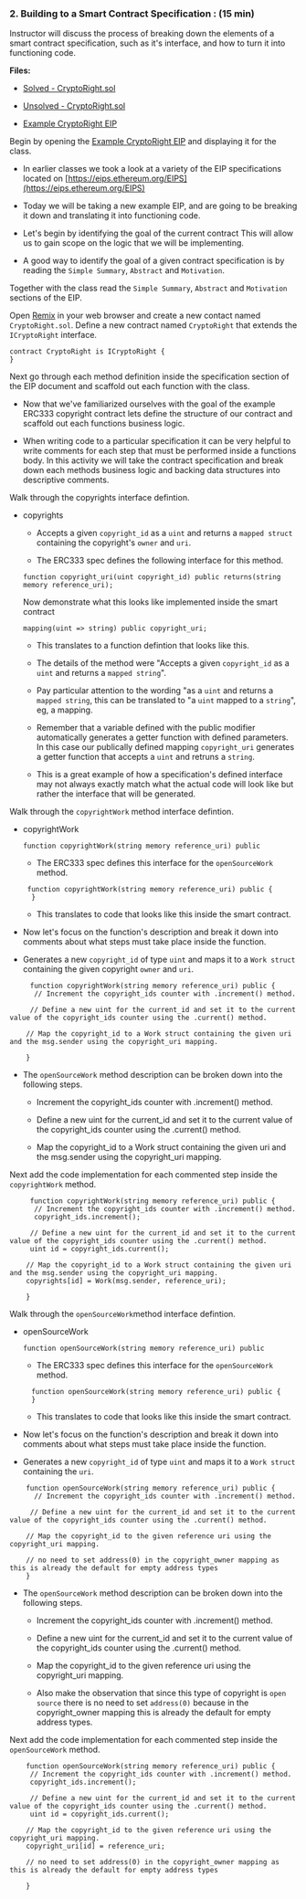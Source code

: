 ### 2. Building to a Smart Contract Specification : (15 min)

Instructor will discuss the process of breaking down the elements of a smart contract specification, such as it's interface, and how to turn it into functioning code.

**Files:**

* [Solved - CryptoRight.sol](Activities/LP-02-Ins_Building_to_a_Smart_Contract_Specification/Solved/CryptoRight.sol)

* [Unsolved - CryptoRight.sol](Activities/LP-02-Ins_Building_to_a_Smart_Contract_Specification/Unsolved/CryptoRightSpec.sol)

* [Example CryptoRight EIP](Activities/LP-02-Ins_Building_to_a_Smart_Contract_Specification/Resources/ExampleEIP.md)

Begin by opening the [Example CryptoRight EIP](Activities/LP-02-Ins_Building_to_a_Smart_Contract_Specification/Resources/ExampleEIP.md) and displaying it for the class.

* In earlier classes we took a look at a variety of the EIP specifications located on [https://eips.ethereum.org/EIPS](https://eips.ethereum.org/EIPS)

* Today we will be taking a new example EIP, and are going to be breaking it down and translating it into functioning code.

* Let's begin by identifying the goal of the current contract This will allow us to gain scope on the logic that we will be implementing.

* A good way to identify the goal of a given contract specification is by reading the `Simple Summary`, `Abstract` and `Motivation`.

Together with the class read the `Simple Summary`, `Abstract` and `Motivation` sections of the EIP.

Open [Remix](https:://remix.ethereum.org/) in your web browser and create a new contact named `CryptoRight.sol`. Define  a new contract named `CryptoRight` that extends the `ICryptoRight` interface.

```Solidity
contract CryptoRight is ICryptoRight {
}
```

Next go through each method definition inside the specification section of the EIP document and scaffold out each function with the class.

* Now that we've familiarized ourselves with the goal of the example ERC333 copyright contract lets define the structure of our contract and scaffold out each functions business logic.

* When writing code to a particular specification it can be very helpful to write comments for each step that must be performed inside a functions body. In this activity we will take the contract specification and break down each methods business logic and backing data structures into descriptive comments.

Walk through the copyrights interface defintion.

* copyrights

  * Accepts a given `copyright_id` as a `uint` and returns a `mapped struct` containing the copyright's `owner` and `uri`.

  * The ERC333 spec defines the following interface for this method.

  ```Solidity
  function copyright_uri(uint copyright_id) public returns(string memory reference_uri);
  ```

  Now demonstrate what this looks like implemented inside the smart contract

  ```Solidity
  mapping(uint => string) public copyright_uri;
  ```

  * This translates to a function defintion that looks like this.

  * The details of the method were "Accepts a given `copyright_id` as a `uint` and returns a `mapped string`".

  * Pay particular attention to the wording  "as a `uint` and returns a `mapped string`, this can be translated to "a `uint` mapped to a `string`", eg, a mapping.

  * Remember that a variable defined with the public modifier automatically generates a getter function with defined parameters. In this case our publically defined mapping `copyright_uri` generates a getter function that accepts a `uint` and retruns a `string`.

  * This is a great example of how a specification's defined interface may not always exactly match what the actual code will look like but rather the interface that will be generated.

Walk through the `copyrightWork` method interface defintion.

* copyrightWork

  ```Solidity
  function copyrightWork(string memory reference_uri) public
  ```

  * The ERC333 spec defines this interface for the `openSourceWork` method.

  ```Solidity
   function copyrightWork(string memory reference_uri) public {
    }
  ```

  * This translates to code that looks like this inside the smart contract.

* Now let's focus on the function's description and break it down into comments about what steps must take place inside the function.

* Generates a new `copyright_id` of type `uint` and maps it to a `Work struct` containing the given copyright `owner` and `uri`.

```Solidity
     function copyrightWork(string memory reference_uri) public {
      // Increment the copyright_ids counter with .increment() method.

     // Define a new uint for the current_id and set it to the current value of the copyright_ids counter using the .current() method.

    // Map the copyright_id to a Work struct containing the given uri and the msg.sender using the copyright_uri mapping.

    }
  ```

* The `openSourceWork` method description can be broken down into the following steps.

  * Increment the copyright_ids counter with .increment() method.

  * Define a new uint for the current_id and set it to the current value of the copyright_ids counter using the .current() method.

  * Map the copyright_id to a Work struct containing the given uri and the msg.sender using the copyright_uri mapping.

Next add the code implementation for each commented step inside the `copyrightWork` method.

```Solidity
     function copyrightWork(string memory reference_uri) public {
      // Increment the copyright_ids counter with .increment() method.
      copyright_ids.increment();

     // Define a new uint for the current_id and set it to the current value of the copyright_ids counter using the .current() method.
     uint id = copyright_ids.current();

    // Map the copyright_id to a Work struct containing the given uri and the msg.sender using the copyright_uri mapping.
    copyrights[id] = Work(msg.sender, reference_uri);

    }
```

Walk through the `openSourceWork`method  interface defintion.

* openSourceWork

  ```Solidity
  function openSourceWork(string memory reference_uri) public
  ```

  * The ERC333 spec defines this interface for the `openSourceWork` method.

  ```Solidity
    function openSourceWork(string memory reference_uri) public {
    }
  ```

  * This translates to code that looks  like this inside the smart contract.

* Now let's focus on the function's description and break it down into comments about what steps must take place inside the function.

* Generates a new `copyright_id` of type `uint` and maps it to a `Work struct` containing the `uri`.

```Solidity
    function openSourceWork(string memory reference_uri) public {
      // Increment the copyright_ids counter with .increment() method.

     // Define a new uint for the current_id and set it to the current value of the copyright_ids counter using the .current() method.

    // Map the copyright_id to the given reference uri using the copyright_uri mapping.

    // no need to set address(0) in the copyright_owner mapping as this is already the default for empty address types
    }
  ```

* The `openSourceWork` method description can be broken down into the following steps.

  * Increment the copyright_ids counter with .increment() method.

  * Define a new uint for the current_id and set it to the current value of the copyright_ids counter using the .current() method.

  * Map the copyright_id to the given reference uri using the copyright_uri mapping.

  * Also make the observation that since this type of copyright is `open source` there is no need to set `address(0)` because in the copyright_owner mapping this is already the default for empty address types.

Next add the code implementation for each commented step inside the `openSourceWork` method.

```Solidity
    function openSourceWork(string memory reference_uri) public {
     // Increment the copyright_ids counter with .increment() method.
     copyright_ids.increment();

     // Define a new uint for the current_id and set it to the current value of the copyright_ids counter using the .current() method.
     uint id = copyright_ids.current();

    // Map the copyright_id to the given reference uri using the copyright_uri mapping.
    copyright_uri[id] = reference_uri;

    // no need to set address(0) in the copyright_owner mapping as this is already the default for empty address types

    }
  ```
